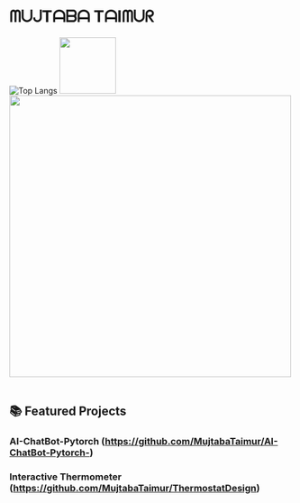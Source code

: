 #  ᗰᑌᒍTᗩᗷᗩ TᗩIᗰᑌᖇ

                                                   



![Top Langs](https://github-readme-stats.vercel.app/api/top-langs/?username=MujtabaTaimur&layout=compact&theme=radical)
<img src="https://user-images.githubusercontent.com/74038190/212281780-0afd9616-8310-46e9-a898-c4f5269f1387.gif" width="100">
<img src="https://user-images.githubusercontent.com/74038190/225813708-98b745f2-7d22-48cf-9150-083f1b00d6c9.gif" width="500">
<br><br>
## 📚 Featured Projects

### AI-ChatBot-Pytorch (https://github.com/MujtabaTaimur/AI-ChatBot-Pytorch-)


### Interactive Thermometer (https://github.com/MujtabaTaimur/ThermostatDesign)




